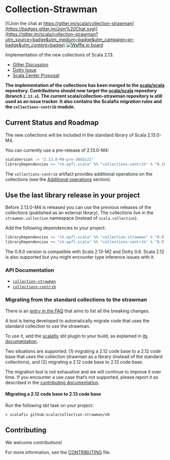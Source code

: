 # Collection-Strawman

[![Join the chat at https://gitter.im/scala/collection-strawman](https://badges.gitter.im/Join%20Chat.svg)](https://gitter.im/scala/collection-strawman?utm_source=badge&utm_medium=badge&utm_campaign=pr-badge&utm_content=badge)
[![Waffle.io board](https://badge.waffle.io/scala/collection-strawman.svg?label=ready&title=Ready+issues)](http://waffle.io/scala/collection-strawman)

Implementation of the new collections of Scala 2.13.

- [Gitter Discussion](https://gitter.im/scala/collection-strawman)
- [Dotty Issue](https://github.com/lampepfl/dotty/issues/818)
- [Scala Center Proposal](https://github.com/scalacenter/advisoryboard/blob/master/proposals/007-collections.md)

**The implementation of the collections has been merged to the
[scala/scala](https://github.com/scala/scala) repository. Contributions should now target the
[scala/scala](https://github.com/scala/scala) repository (branch `2.13.x`). The current scala/collection-strawman
repository is still used as an issue tracker. It also contains the Scalafix migration rules and the `collections-contrib`
module.**

## Current Status and Roadmap

The new collections will be included in the standard library of Scala 2.13.0-M4.

You can currently use a pre-release of 2.13.0-M4:

~~~ scala
scalaVersion := "2.13.0-M4-pre-20d3c21"
libraryDependencies += "ch.epfl.scala" %% "collections-contrib" % "0.10.0-SNAPSHOT" // optional
~~~

The `collections-contrib` artifact provides additional operations on the collections (see the
[Additional operations](#additional-operations) section).

## Use the last library release in your project

Before 2.13.0-M4 is released you can use the previous releases of the collections (published as an external library).
The collections live in the `strawman.collection` namespace (instead of `scala.collection`).

Add the following dependencies to your project:

~~~ scala
libraryDependencies += "ch.epfl.scala" %% "collection-strawman" % "0.9.0"
libraryDependencies += "ch.epfl.scala" %% "collections-contrib" % "0.9.0" // optional
~~~

The 0.9.0 version is compatible with Scala 2.13-M2 and Dotty 0.6. Scala 2.12 is also supported
but you might encounter type inference issues with it.

### API Documentation

- [`collection-strawman`](https://static.javadoc.io/ch.epfl.scala/collection-strawman_2.12/0.9.0/index.html)
- [`collections-contrib`](https://static.javadoc.io/ch.epfl.scala/collections-contrib_2.12/0.9.0/index.html)

### Migrating from the standard collections to the strawman

There is an [entry in the FAQ](https://github.com/scala/collection-strawman/wiki/FAQ#what-are-the-breaking-changes)
that aims to list all the breaking changes.

A tool is being developed to automatically migrate code that uses the standard
collection to use the strawman.

To use it, add the [scalafix](https://scalacenter.github.io/scalafix/) sbt plugin
to your build, as explained in
[its documentation](https://scalacenter.github.io/scalafix/#Installation).

Two situations are supported: (1) migrating a 2.12 code base to a 2.12 code base that
uses the collection strawman as a library (instead of the standard collections), and
(2) migrating a 2.12 code base to 2.13 code base.

The migration tool is not exhaustive and we will continue to improve
it over time. If you encounter a use case that’s not supported, please
report it as described in the
[contributing documentation](CONTRIBUTING.md#migration-tool).

#### Migrating a 2.12 code base to 2.13 code base

Run the following sbt task on your project:

~~~
> scalafix github:scala/collection-strawman/v0
~~~

## Contributing

We welcome contributions!

For more information, see the [CONTRIBUTING](CONTRIBUTING.md) file.
